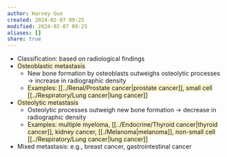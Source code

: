 ```yaml
---
author: Harvey Guo
created: 2024-02-07 09:25
modified: 2024-02-07 09:25
aliases: []
share: true
---
```

- Classification: based on radiological findings 
- <span style="background:rgba(240, 200, 0, 0.2)">Osteoblastic metastasis</span>
	- New bone formation by osteoblasts outweighs osteolytic processes → increase in radiographic density
	- <span style="background:rgba(240, 200, 0, 0.2)">Examples: [[../Renal/Prostate cancer|prostate cancer]], small cell [[../Respiratory/Lung cancer|lung cancer]]</span>
- <span style="background:rgba(240, 200, 0, 0.2)">Osteolytic metastasis</span>
	- Osteolytic processes outweigh new bone formation → decrease in radiographic density
	- <span style="background:rgba(240, 200, 0, 0.2)">Examples: multiple myeloma, [[../Endocrine/Thyroid cancer|thyroid cancer]], kidney cancer, [[./Melanoma|melanoma]], non-small cell [[../Respiratory/Lung cancer|lung cancer]]</span>
- Mixed metastasis: e.g., breast cancer, gastrointestinal cancer
